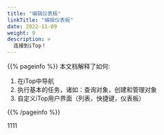 ```yaml
---
title: "编辑仪表板"
linkTitle: "编辑仪表板"
date: 2022-11-09
weight: 9
description: >
  连接到iTop！
---
```


{{% pageinfo %}}
本文档解释了如何:

1.  在iTop中导航
2.  执行基本的任务，诸如：查询对象，创建和管理对象 
3.  自定义iTop用户界面（列表，快捷键，仪表板）

{{% /pageinfo %}}

1111
